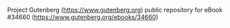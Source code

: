 Project Gutenberg (https://www.gutenberg.org) public repository for eBook #34660 (https://www.gutenberg.org/ebooks/34660)
